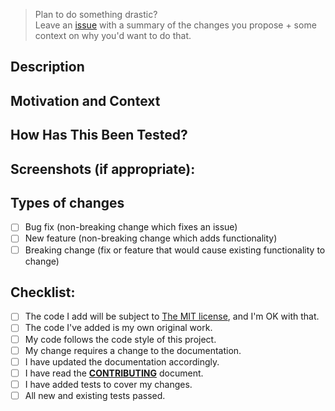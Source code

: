 <!--- Provide a general summary of your changes in the Title above -->

> Plan to do something drastic?     
> Leave an [issue](https://github.com/sverweij/dependency-cruiser/issues/new) with a
> summary of the changes you propose + some context on why you'd want to
> do that.


## Description
<!--- Describe your changes in detail -->

## Motivation and Context
<!--- Why is this change required? What problem does it solve? -->
<!--- If it fixes an open issue, please link to the issue here. -->

## How Has This Been Tested?
<!--- Please describe in detail how you tested your changes. -->
<!--- Include details of your testing environment, and the tests you ran to -->
<!--- see how your change affects other areas of the code, etc. -->

## Screenshots (if appropriate):

## Types of changes
<!--- What types of changes does your code introduce? Put an `x` in all the boxes that apply: -->
- [ ] Bug fix (non-breaking change which fixes an issue)
- [ ] New feature (non-breaking change which adds functionality)
- [ ] Breaking change (fix or feature that would cause existing functionality to change)

## Checklist:
<!--- Go over all the following points, and put an `x` in all the boxes that apply. -->
<!--- If you're unsure about any of these, don't hesitate to ask. We're here to help! -->
- [ ] The code I add will be subject to [The MIT license](../LICENSE), and I'm OK with that.
- [ ] The code I've added is my own original work.
- [ ] My code follows the code style of this project.
- [ ] My change requires a change to the documentation.
- [ ] I have updated the documentation accordingly.
- [ ] I have read the [**CONTRIBUTING**](./CONTRIBUTING.md) document.
- [ ] I have added tests to cover my changes.
- [ ] All new and existing tests passed.
